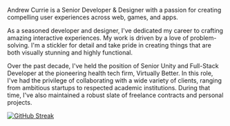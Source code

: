 Andrew Currie is a Senior Developer & Designer with a passion for creating compelling user experiences across web, games, and apps.

As a seasoned developer and designer, I've dedicated my career to crafting amazing interactive experiences. My work is driven by a love of problem-solving. I'm a stickler for detail and take pride in creating things that are both visually stunning and highly functional.

Over the past decade, I've held the position of Senior Unity and Full-Stack Developer at the pioneering health tech firm, Virtually Better. In this role, I've had the privilege of collaborating with a wide variety of clients, ranging from ambitious startups to respected academic institutions. During that time, I've also maintained a robust slate of freelance contracts and personal projects.

[![GitHub Streak](https://github-readme-streak-stats.herokuapp.com?user=AndrewCurrie&theme=dark)](https://git.io/streak-stats)
